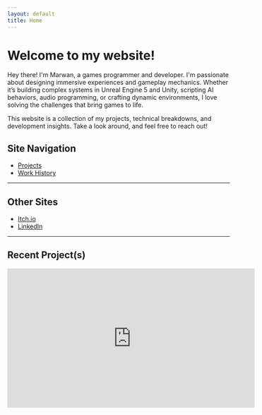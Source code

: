```yaml
---
layout: default
title: Home
---
```


# Welcome to my website!

Hey there! I'm Marwan, a games programmer and developer. I'm passionate about designing immersive experiences and gameplay mechanics. Whether it’s building complex systems in Unreal Engine 5 and Unity, scripting AI behaviors, audio programming, or crafting dynamic environments, I love solving the challenges that bring games to life.

This website is a collection of my projects, technical breakdowns, and development insights.
Take a look around, and feel free to reach out!

## Site Navigation 
- [Projects](projects.md)  
- [Work History](work-history.md)

---

## Other Sites  
- [Itch.io](https://goldleafinteractive.itch.io)  
- [LinkedIn](https://www.linkedin.com/in/marwan-charafeddine-213065155)  

---

## Recent Project(s)

<iframe width="560" height="315" src="https://youtube.com/embed/https://www.youtube.com/watch?v=GfrDt166KZI" frameborder="0" allowfullscreen></iframe>
